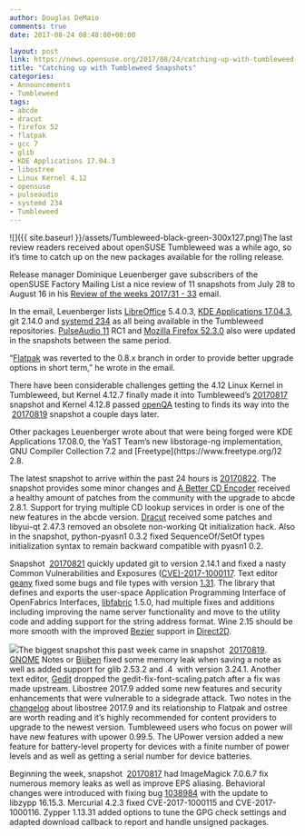 ```yaml
---
author: Douglas DeMaio
comments: true
date: 2017-08-24 08:48:00+00:00

layout: post
link: https://news.opensuse.org/2017/08/24/catching-up-with-tumbleweed-snapshots/
title: "Catching up with Tumbleweed Snapshots"
categories:
- Announcements
- Tumbleweed
tags:
- abcde
- dracut
- firefox 52
- flatpak
- gcc 7
- glib
- KDE Applications 17.04.3
- libostree
- Linux Kernel 4.12
- opensuse
- pulseaudio
- systemd 234
- Tumbleweed
---
```

![]({{ site.baseurl }}/assets/Tumbleweed-black-green-300x127.png)The last review readers received about openSUSE Tumbleweed was a while ago, so it’s time to catch up on the new packages available for the rolling release.

Release manager Dominique Leuenberger gave subscribers of the openSUSE Factory Mailing List a nice review of 11 snapshots from July 28 to August 16 in his [Review of the weeks 2017/31 - 33](https://lists.opensuse.org/opensuse-factory/2017-08/msg00474.html) email.

In the email, Leuenberger lists [LibreOffice](https://www.libreoffice.org/) 5.4.0.3, [KDE Applications 17.04.3](https://www.kde.org/announcements/announce-applications-17.04.3.php), git 2.14.0 and [systemd 234](https://lists.freedesktop.org/archives/systemd-devel/2017-July/039308.html) as all being available in the Tumbleweed repositories. [PulseAudio 11](https://www.freedesktop.org/wiki/Software/PulseAudio/) RC1 and [Mozilla Firefox 52.3.0](https://www.mozilla.org/en-US/firefox/52.3.0/releasenotes/) also were updated in the snapshots between the same period.

“[Flatpak](http://flatpak.org/) was reverted to the 0.8.x branch in order to provide better upgrade options in short term,” he wrote in the email.

There have been considerable challenges getting the 4.12 Linux Kernel in Tumbleweed, but Kernel 4.12.7 finally made it into Tumbleweed’s [20170817](https://lists.opensuse.org/opensuse-factory/2017-08/msg00483.html) snapshot and Kernel 4.12.8 passed [openQA](http://open.qa/) testing to finds its way into the  [20170819](https://lists.opensuse.org/opensuse-factory/2017-08/msg00514.html) snapshot a couple days later.

<!-- more -->Other packages Leuenberger wrote about that were being forged were KDE Applications 17.08.0, the YaST Team’s new libstorage-ng implementation, GNU Compiler Collection 7.2 and [Freetype](https://www.freetype.org/)2 2.8.

The latest snapshot to arrive within the past 24 hours is [20170822](https://lists.opensuse.org/opensuse-factory/2017-08/msg00537.html). The snapshot provides some minor changes and [A Better CD Encoder](https://abcde.einval.com/) received a healthy amount of patches from the community with the upgrade to abcde 2.8.1. Support for trying multiple CD lookup services in order is one of the new features in the abcde version. [Dracut](https://dracut.wiki.kernel.org/) received some patches and libyui-qt 2.47.3 removed an obsolete non-working Qt initialization hack. Also in the snapshot, python-pyasn1 0.3.2 fixed SequenceOf/SetOf types initialization syntax to remain backward compatible with pyasn1 0.2.

Snapshot  [20170821](https://lists.opensuse.org/opensuse-factory/2017-08/msg00532.html) quickly updated git to version 2.14.1 and fixed a nasty Common Vulnerabilities and Exposures ([CVE)-2017-1000117](https://github.com/greymd/CVE-2017-1000117). Text editor [geany](https://www.geany.org/) fixed some bugs and file types with version [1.31](https://www.geany.org/). The library that defines and exports the user-space Application Programming Interface of OpenFabrics Interfaces, [libfabric](https://ofiwg.github.io/libfabric/) 1.5.0, had multiple fixes and additions including improving the name server functionality and move to the utility code and adding support for the string address format. Wine 2.15 should be more smooth with the improved [Bezier](https://www.khanacademy.org/partner-content/pixar/animate/ball/v/animation3) support in [Direct2D](https://en.wikipedia.org/wiki/Direct2D).

![](https://wiki.gnome.org/Apps/Gedit?action=AttachFile&do=get&target=gedit-logo.png)The biggest snapshot this past week came in snapshot  [20170819](https://lists.opensuse.org/opensuse-factory/2017-08/msg00514.html). [GNOME](https://www.gnome.org/) Notes or [Bijiben](https://wiki.gnome.org/action/show/Apps/Bijiben?action=show&redirect=Bijiben) fixed some memory leak when saving a note as well as added support for glib 2.53.2 and .4  with version 3.24.1. Another text editor, [Gedit](https://wiki.gnome.org/Apps/Gedit) dropped the gedit-fix-font-scaling.patch after a fix was made upstream. Libostree 2017.9 added some new features and security enhancements that were vulnerable to a sidegrade attack. Two notes in the [changelog](https://lists.opensuse.org/opensuse-factory/2017-08/msg00514.html) about libostree 2017.9 and its relationship to Flatpak and ostree are worth reading and it’s highly recommended for content providers to upgrade to the newest version. Tumbleweed users who focus on power will have new features with upower 0.99.5. The UPower version added a new feature for battery-level property for devices with a finite number of power levels and as well as getting a serial number for device batteries.

Beginning the week, snapshot  [20170817](https://lists.opensuse.org/opensuse-factory/2017-08/msg00483.html) had ImageMagick 7.0.6.7 fix numerous memory leaks as well as improve EPS aliasing. Behavioral changes were introduced with fixing bug [1038984](https://bugzilla.opensuse.org/show_bug.cgi?id=1038984) with the update to libzypp 16.15.3. Mercurial 4.2.3 fixed CVE-2017-1000115 and CVE-2017-1000116. Zypper 1.13.31 added options to tune the GPG check settings and adapted download callback to report and handle unsigned packages.		
